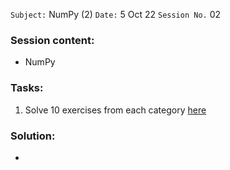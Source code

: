 `Subject:` NumPy (2)
 `Date:` 5 Oct 22 `Session No.` 02

### Session content:

- NumPy 

### Tasks:

1. Solve 10 exercises from each category [here](https://www.w3resource.com/python-exercises/numpy/index.php)

### Solution:

- 
